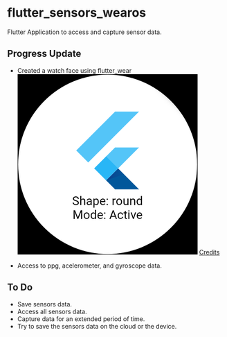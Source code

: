 # flutter_sensors_wearos

Flutter Application to access and capture sensor data.

## Progress Update
* Created a watch face using flutter_wear
![Watch face](/images/flutter_wear.png)
[Credits](https://pub.dev/packages/flutter_wear)

* Access to ppg, acelerometer, and gyroscope data.


## To Do
* Save sensors data.
* Access all sensors data.
* Capture data for an extended period of time.
* Try to save the sensors data on the cloud or the device.

